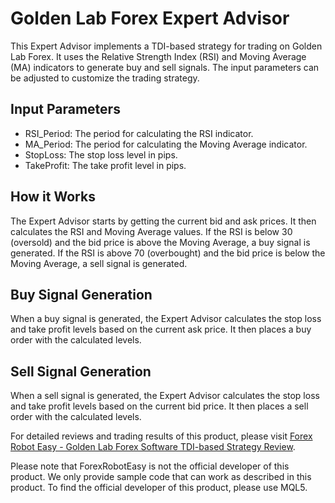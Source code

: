 # Golden Lab Forex Expert Advisor

This Expert Advisor implements a TDI-based strategy for trading on Golden Lab Forex. It uses the Relative Strength Index (RSI) and Moving Average (MA) indicators to generate buy and sell signals. The input parameters can be adjusted to customize the trading strategy.

## Input Parameters
- RSI_Period: The period for calculating the RSI indicator.
- MA_Period: The period for calculating the Moving Average indicator.
- StopLoss: The stop loss level in pips.
- TakeProfit: The take profit level in pips.

## How it Works
The Expert Advisor starts by getting the current bid and ask prices. It then calculates the RSI and Moving Average values. If the RSI is below 30 (oversold) and the bid price is above the Moving Average, a buy signal is generated. If the RSI is above 70 (overbought) and the bid price is below the Moving Average, a sell signal is generated.

## Buy Signal Generation
When a buy signal is generated, the Expert Advisor calculates the stop loss and take profit levels based on the current ask price. It then places a buy order with the calculated levels.

## Sell Signal Generation
When a sell signal is generated, the Expert Advisor calculates the stop loss and take profit levels based on the current bid price. It then places a sell order with the calculated levels.

For detailed reviews and trading results of this product, please visit [Forex Robot Easy - Golden Lab Forex Software TDI-based Strategy Review](https://forexroboteasy.com/forex-robot-review/golden-lab-forex-software-tdi-based-strategy-review/).

Please note that ForexRobotEasy is not the official developer of this product. We only provide sample code that can work as described in this product. To find the official developer of this product, please use MQL5.

